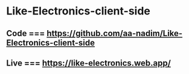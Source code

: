 # Like-Electronics-client-side

## Code === https://github.com/aa-nadim/Like-Electronics-client-side

## Live === https://like-electronics.web.app/
